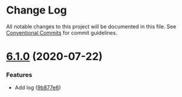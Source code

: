 # Change Log

All notable changes to this project will be documented in this file.
See [Conventional Commits](https://conventionalcommits.org) for commit guidelines.

# [6.1.0](https://github.com/sospedra/semantic-password-generator/compare/v6.0.1...v6.1.0) (2020-07-22)


### Features

* Add log ([9b877e6](https://github.com/sospedra/semantic-password-generator/commit/9b877e635a5e209315e238e53191395bbbde4c5b))
